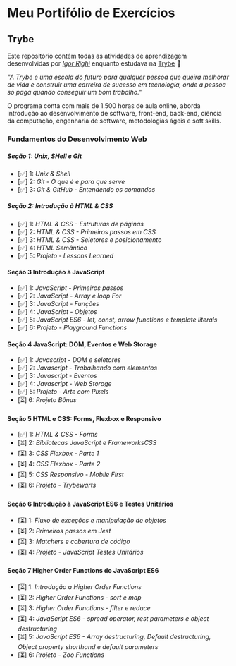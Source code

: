 # Meu Portifólio de Exercícios

## Trybe

Este repositório contém todas as atividades de aprendizagem desenvolvidas por _[Igor Righi](https://www.linkedin.com/in/igor-righi/)_ enquanto estudava na [Trybe](https://www.betrybe.com/) 🚀

_"A Trybe é uma escola do futuro para qualquer pessoa que queira melhorar de vida e construir uma carreira de sucesso em tecnologia, onde a pessoa só paga quando conseguir um bom trabalho."_

O programa conta com mais de 1.500 horas de aula online, aborda introdução ao desenvolvimento de software, front-end, back-end, ciência da computação, engenharia de software, metodologias ágeis e soft skills.

### Fundamentos do Desenvolvimento Web

##### Seção 1: Unix, SHell e Git

- [:white_check_mark:] 1: _Unix & Shell_
- [:white_check_mark:] 2: _Git - O que é e para que serve_
- [:white_check_mark:] 3: _Git & GitHub - Entendendo os comandos_

##### Seção 2: Introdução à HTML & CSS

- [:white_check_mark:] 1: _HTML & CSS - Estruturas de páginas_
- [:white_check_mark:] 2: _HTML & CSS - Primeiros passos em CSS_
- [:white_check_mark:] 3: _HTML & CSS - Seletores e posicionamento_
- [:white_check_mark:] 4: _HTML Semântico_
- [:white_check_mark:] 5: _Projeto - Lessons Learned_

#### Seção 3 Introdução à JavaScript

- [:white_check_mark:] 1: _JavaScript - Primeiros passos_
- [:white_check_mark:] 2: _JavaScript - Array e loop For_
- [:white_check_mark:] 3: _JavaScript - Funções_
- [:white_check_mark:] 4: _JavaScript - Objetos_
- [:white_check_mark:] 5: _JavaScript ES6 - let, const, arrow functions e template literals_
- [:white_check_mark:] 6: _Projeto - Playground Functions_

#### Seção 4 JavaScript: DOM, Eventos e Web Storage

- [:white_check_mark:] 1: _Javascript - DOM e seletores_
- [:white_check_mark:] 2: _Javascript - Trabalhando com elementos_
- [:white_check_mark:] 3: _Javascript - Eventos_
- [:white_check_mark:] 4: _Javascript - Web Storage_
- [:white_check_mark:] 5: _Projeto - Arte com Pixels_
- [:hourglass_flowing_sand:] 6: _Projeto Bônus_

#### Seção 5 HTML e CSS: Forms, Flexbox e Responsivo

- [:white_check_mark:] 1: _HTML & CSS - Forms_
- [:hourglass_flowing_sand:] 2: _Bibliotecas JavaScript e FrameworksCSS_
- [:hourglass_flowing_sand:] 3: _CSS Flexbox - Parte 1_
- [:hourglass_flowing_sand:] 4: _CSS Flexbox - Parte 2_
- [:hourglass_flowing_sand:] 5: _CSS Responsivo - Mobile First_
- [:hourglass_flowing_sand:] 6: _Projeto - Trybewarts_

#### Seção 6 Introdução à JavaScript ES6 e Testes Unitários

- [:hourglass_flowing_sand:] 1: _Fluxo de exceções e manipulação de objetos_
- [:hourglass_flowing_sand:] 2: _Primeiros passos em Jest_
- [:hourglass_flowing_sand:] 3: _Matchers e cobertura de código_
- [:hourglass_flowing_sand:] 4: _Projeto - JavaScript Testes Unitários_

#### Seção 7 Higher Order Functions do JavaScript ES6

- [:hourglass_flowing_sand:] 1: _Introdução a Higher Order Functions_
- [:hourglass_flowing_sand:] 2: _Higher Order Functions - sort e map_
- [:hourglass_flowing_sand:] 3: _Higher Order Functions - filter e reduce_
- [:hourglass_flowing_sand:] 4: _JavaScript ES6 - spread operator, rest parameters e object destructuring_
- [:hourglass_flowing_sand:] 5: _JavaScript ES6 - Array destructuring, Default destructuring, Object property shorthand e default parameters_
- [:hourglass_flowing_sand:] 6: _Projeto - Zoo Functions_


